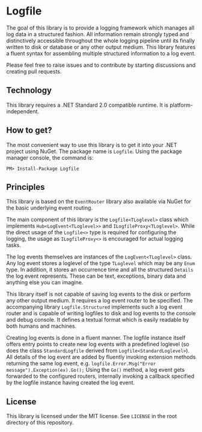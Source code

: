 # Logfile

The goal of this library is to provide a logging framework which manages all log data in a structured fashion. All information remain strongly typed and distinctively accessible throughout the whole logging pipeline until its finally written to disk or database or any other output medium. This library features a fluent syntax for assembling multiple structured information to a log event.

Please feel free to raise issues and to contribute by starting discussions and creating pull requests.

## Technology

This library requires a .NET Standard 2.0 compatible runtime. It is platform-independent.

## How to get?

The most convenient way to use this library is to get it into your .NET project using NuGet. The package name is `Logfile`. Using the package manager console, the command is:

```
PM> Install-Package Logfile
```

## Principles

This library is based on the `EventRouter` library also available via NuGet for the basic underlying event routing.

The main component of this library is the `Logfile<TLoglevel>` class which implements `Hub<LogEvent<TLoglevel>>` and `ILogfileProxy<TLoglevel>`. While the direct usage of the `Logfile<>` type is required for configuring the logging, the usage as `ILogfileProxy<>` is encouraged for actual logging tasks.

The log events themselves are instances of the `LogEvent<TLoglevel>` class. Any log event stores a loglevel of the type `TLoglevel` which may be any `Enum` type. In addition, it stores an occurrence time and all the structured `Details` the log event represents. These can be text, exceptions, binary data and anything else you can imagine.

This library itself is not capable of saving log events to the disk or perform any other output medium. It requires a log event router to be specified. The accompanying library `Logfile.Structured` implements such a log event router and is capable of writing logfiles to disk and log events to the console and debug console. It defines a textual format which is easily readable by both humans and machines.

Creating log events is done in a fluent manner. The logfile instance itself offers entry points to create new log events with a predefined loglevel (so does the class `StandardLogfile` derived from `Logfile<StandardLoglevel>`). All details of the log event are added by fluently invoking extension methods returning the same log event, e.g. `logfile.Error.Msg("Error message").Exception(ex).Go();` Using the `Go()` method, a log event gets forwarded to the configured routers, internally invoking a callback specified by the logfile instance having created the log event.

## License

This library is licensed under the MIT license. See `LICENSE` in the root directory of this repository.
